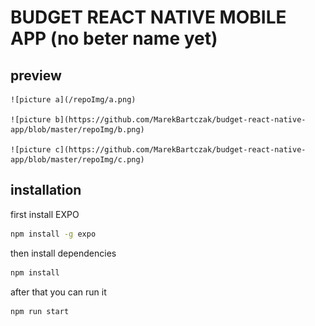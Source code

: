# BUDGET REACT NATIVE MOBILE APP (no beter name yet)

## preview

    ![picture a](/repoImg/a.png)

    ![picture b](https://github.com/MarekBartczak/budget-react-native-app/blob/master/repoImg/b.png)

    ![picture c](https://github.com/MarekBartczak/budget-react-native-app/blob/master/repoImg/c.png)

## installation

first install EXPO

```bash
npm install -g expo
```

then install dependencies

```bash
npm install
```

after that you can run it

```bash
npm run start
```
